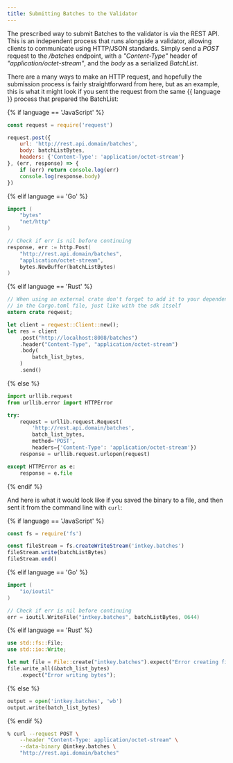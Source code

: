 ```yaml
---
title: Submitting Batches to the Validator
---
```


The prescribed way to submit Batches to the validator is via the REST
API. This is an independent process that runs alongside a validator,
allowing clients to communicate using HTTP/JSON standards. Simply send a
*POST* request to the */batches* endpoint, with a *\"Content-Type\"*
header of *\"application/octet-stream\"*, and the *body* as a serialized
*BatchList*.

There are a many ways to make an HTTP request, and hopefully the
submission process is fairly straightforward from here, but as an
example, this is what it might look if you sent the request from the
same {{ language }} process that prepared the BatchList:

{% if language == \'JavaScript\' %}

``` javascript
const request = require('request')

request.post({
    url: 'http://rest.api.domain/batches',
    body: batchListBytes,
    headers: {'Content-Type': 'application/octet-stream'}
}, (err, response) => {
    if (err) return console.log(err)
    console.log(response.body)
})
```

{% elif language == \'Go\' %}

``` go
import (
    "bytes"
    "net/http"
)

// Check if err is nil before continuing
response, err := http.Post(
    "http://rest.api.domain/batches",
    "application/octet-stream",
    bytes.NewBuffer(batchListBytes)
)
```

{% elif language == \'Rust\' %}

``` rust
// When using an external crate don't forget to add it to your dependencies
// in the Cargo.toml file, just like with the sdk itself
extern crate reqwest;

let client = reqwest::Client::new();
let res = client
    .post("http://localhost:8008/batches")
    .header("Content-Type", "application/octet-stream")
    .body(
        batch_list_bytes,
    )
    .send()
```

{% else %}

``` python
import urllib.request
from urllib.error import HTTPError

try:
    request = urllib.request.Request(
        'http://rest.api.domain/batches',
        batch_list_bytes,
        method='POST',
        headers={'Content-Type': 'application/octet-stream'})
    response = urllib.request.urlopen(request)

except HTTPError as e:
    response = e.file
```

{% endif %}

And here is what it would look like if you saved the binary to a file,
and then sent it from the command line with `curl`:

{% if language == \'JavaScript\' %}

``` javascript
const fs = require('fs')

const fileStream = fs.createWriteStream('intkey.batches')
fileStream.write(batchListBytes)
fileStream.end()
```

{% elif language == \'Go\' %}

``` go
import (
    "io/ioutil"
)

// Check if err is nil before continuing
err = ioutil.WriteFile("intkey.batches", batchListBytes, 0644)
```

{% elif language == \'Rust\' %}

``` rust
use std::fs::File;
use std::io::Write;

let mut file = File::create("intkey.batches").expect("Error creating file");
file.write_all(&batch_list_bytes)
    .expect("Error writing bytes");
```

{% else %}

``` python
output = open('intkey.batches', 'wb')
output.write(batch_list_bytes)
```

{% endif %}

``` bash
% curl --request POST \
    --header "Content-Type: application/octet-stream" \
    --data-binary @intkey.batches \
    "http://rest.api.domain/batches"
```

<!--
  Licensed under Creative Commons Attribution 4.0 International License
  https://creativecommons.org/licenses/by/4.0/
-->

